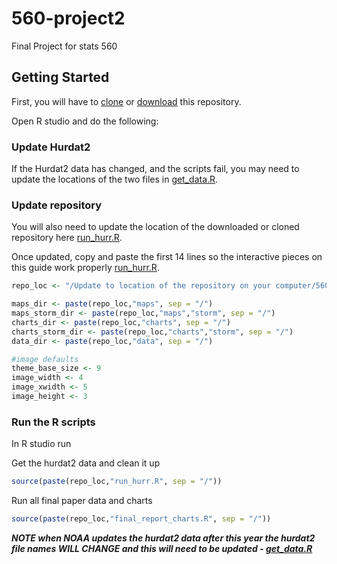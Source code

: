 # 560-project2
Final Project for stats 560

## Getting Started
First, you will have to [clone](https://github.com/daveism/560-prez) or [download](https://github.com/daveism/560-prez/archive/master.zip) this repository.

Open R studio and do the following:

### Update Hurdat2
If the Hurdat2 data has changed, and the scripts fail, you may need to update the locations of the two files in [get_data.R](get_data.R#L7-L8).  


### Update repository
You will also need to update the location of the downloaded or cloned repository here [run_hurr.R](run_hurr.R#L1).  

Once updated, copy and paste the first 14 lines so the interactive pieces on this guide work properly [run_hurr.R](https://github.com/daveism/560-project2/blob/master/run_hurr.R#L1:L14).

```r
repo_loc <- "/Update to location of the repository on your computer/560-prez"

maps_dir <- paste(repo_loc,"maps", sep = "/")
maps_storm_dir <- paste(repo_loc,"maps","storm", sep = "/")
charts_dir <- paste(repo_loc,"charts", sep = "/")
charts_storm_dir <- paste(repo_loc,"charts","storm", sep = "/")
data_dir <- paste(repo_loc,"data", sep = "/")

#image defaults
theme_base_size <- 9
image_width <- 4
image_xwidth <- 5
image_height <- 3

```

### Run the R scripts
In R studio run

Get the hurdat2 data and clean it up
```r
source(paste(repo_loc,"run_hurr.R", sep = "/"))
```

Run all final paper data and charts
```r
source(paste(repo_loc,"final_report_charts.R", sep = "/"))
```


***NOTE when NOAA updates the hurdat2 data after this year the hurdat2 file names WILL CHANGE and this will need to be updated - [get_data.R](get_data.R)***

